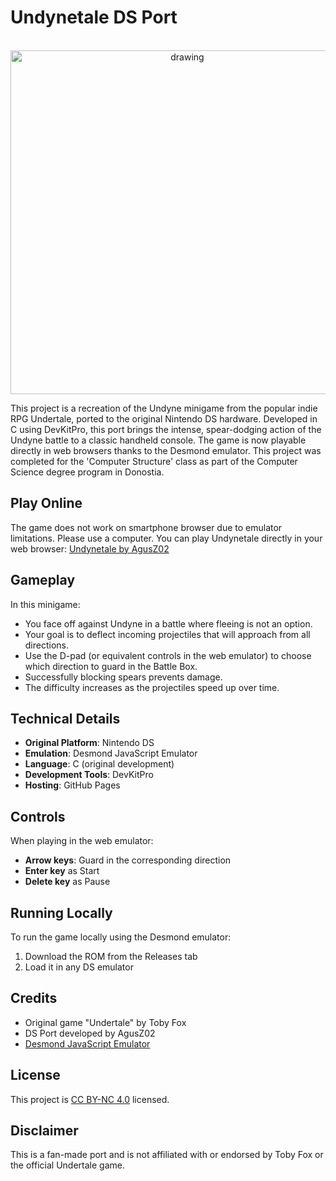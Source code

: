 # Undynetale DS Port
<p align="center">
  <br/>
  <img src="https://github.com/user-attachments/assets/74939bc4-212b-4ecd-9cdc-dd5d0ec4672e" alt="drawing" width="550"/>
</p>
This project is a recreation of the Undyne minigame from the popular indie RPG Undertale, ported to the original Nintendo DS hardware. Developed in C using DevKitPro, this port brings the intense, spear-dodging action of the Undyne battle to a classic handheld console. The game is now playable directly in web browsers thanks to the Desmond emulator. This project was completed for the 'Computer Structure' class as part of the Computer Science degree program in Donostia.

## Play Online
The game does not work on smartphone browser due to emulator limitations. Please use a computer.
You can play Undynetale directly in your web browser:
[Undynetale by AgusZ02](https://agusz02.github.io/Undynetale/)

## Gameplay
In this minigame:

- You face off against Undyne in a battle where fleeing is not an option.
- Your goal is to deflect incoming projectiles that will approach from all directions.
- Use the D-pad (or equivalent controls in the web emulator) to choose which direction to guard in the Battle Box.
- Successfully blocking spears prevents damage.
- The difficulty increases as the projectiles speed up over time.

## Technical Details
- **Original Platform**: Nintendo DS
- **Emulation**: Desmond JavaScript Emulator
- **Language**: C (original development)
- **Development Tools**: DevKitPro
- **Hosting**: GitHub Pages

## Controls
When playing in the web emulator:

- **Arrow keys**: Guard in the corresponding direction
- **Enter key** as Start
- **Delete key** as Pause

## Running Locally
To run the game locally using the Desmond emulator:

1. Download the ROM from the Releases tab
2. Load it in any DS emulator

## Credits
- Original game "Undertale" by Toby Fox
- DS Port developed by AgusZ02
- [Desmond JavaScript Emulator](https://github.com/js-emulators/desmond)

## License
This project is [CC BY-NC 4.0](https://creativecommons.org/licenses/by-nc/4.0/deed) licensed.

## Disclaimer
This is a fan-made port and is not affiliated with or endorsed by Toby Fox or the official Undertale game.
